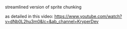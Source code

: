 streamlined version of sprite chunking

as detailed in this video:
	https://www.youtube.com/watch?v=dNb0L2hu3m0&lc=&ab_channel=KryperDev
